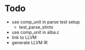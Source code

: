 # Todo
* use comp_unit in parse test setup
  * test_parse_stmts
* use comp_unit in alba.c
* link to LLVM
* generate LLVM IR